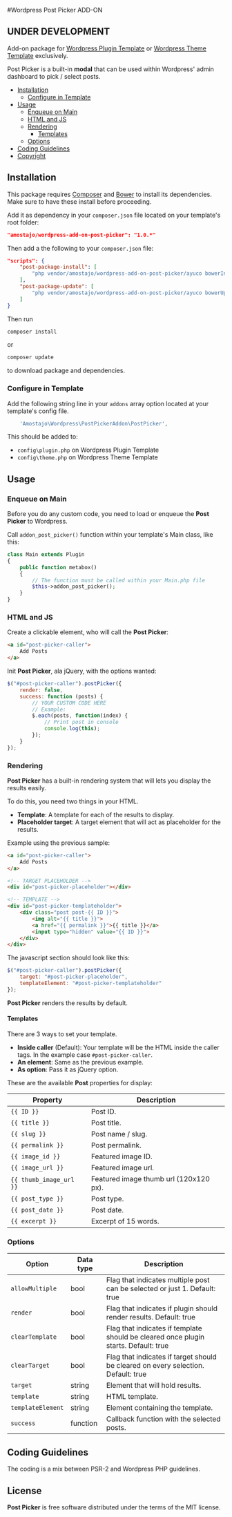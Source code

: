 #Wordpress Post Picker ADD-ON

## UNDER DEVELOPMENT

Add-on package for [Wordpress Plugin Template](https://github.com/amostajo/wordpress-plugin) or [Wordpress Theme Template](https://github.com/amostajo/wordpress-theme) exclusively.

Post Picker is a built-in **modal** that can be used within Wordpress' admin dashboard to pick / select posts.

- [Installation](#installation)
    - [Configure in Template](#configure-in-template)
- [Usage](#usage)
    - [Enqueue on Main](#enqueue-on-main)
    - [HTML and JS](#html-and-js)
    - [Rendering](#rendering)
        - [Templates](#templates)
    - [Options](#options)
- [Coding Guidelines](#coding-guidelines)
- [Copyright](#copyright)

## Installation

This package requires [Composer](https://getcomposer.org/) and [Bower](http://bower.io/) to install its dependencies. Make sure to have these install before proceeding.

Add it as dependency in your `composer.json` file located on your template's root folder:

```json
"amostajo/wordpress-add-on-post-picker": "1.0.*"
```

Then add a the following to your `composer.json` file:

```json
"scripts": {
    "post-package-install": [
        "php vendor/amostajo/wordpress-add-on-post-picker/ayuco bowerInstall"
    ],
    "post-package-update": [
        "php vendor/amostajo/wordpress-add-on-post-picker/ayuco bowerUpdate"
    ]
}
```

Then run

```bash
composer install
```

or

```bash
composer update
```

to download package and dependencies.

### Configure in Template

Add the following string line in your `addons` array option located at your template's config file.

```php
    'Amostajo\Wordpress\PostPickerAddon\PostPicker',
```

This should be added to:
* `config\plugin.php` on Wordpress Plugin Template
* `config\theme.php` on Wordpress Theme Template

## Usage

### Enqueue on Main

Before you do any custom code, you need to load or enqueue the **Post Picker** to Wordpress.

Call `addon_post_picker()` function within your template's Main class, like this:

```php
class Main extends Plugin
{
    public function metabox()
    {
        // The function must be called within your Main.php file
        $this->addon_post_picker();
    }
}
```

### HTML and JS

Create a clickable element, who will call the **Post Picker**:

```html
<a id="post-picker-caller">
    Add Posts
</a>
```

Init **Post Picker**, ala jQuery, with the options wanted:

```javascript
$("#post-picker-caller").postPicker({
    render: false,
    success: function (posts) {
        // YOUR CUSTOM CODE HERE
        // Example:
        $.each(posts, function(index) {
            // Print post in console
            console.log(this);
        });
    } 
});
```

### Rendering

**Post Picker** has a built-in rendering system that will lets you display the results easily.

To do this, you need two things in your HTML.
* **Template**: A template for each of the results to display.
* **Placeholder target**: A target element that will act as placeholder for the results.

Example using the previous sample:

```html
<a id="post-picker-caller">
    Add Posts
</a>

<!-- TARGET PLACEHOLDER -->
<div id="post-picker-placeholder"></div>

<!-- TEMPLATE -->
<div id="post-picker-templateholder">
    <div class="post post-{{ ID }}">
        <img alt="{{ title }}">
        <a href="{{ permalink }}">{{ title }}</a>
        <input type="hidden" value="{{ ID }}">
    </div>
</div>
```

The javascript section should look like this:

```javascript
$("#post-picker-caller").postPicker({
    target: "#post-picker-placeholder",
    templateElement: "#post-picker-templateholder"
});
```

**Post Picker** renders the results by default.

#### Templates

There are 3 ways to set your template.

* **Inside caller** (Default): Your template will be the HTML inside the caller tags. In the example case `#post-picker-caller`.
* **An element**: Same as the previous example.
* **As option**: Pass it as jQuery option.

These are the available **Post** properties for display:

| Property                | Description                            |
| ----------------------- | -------------------------------------- |
| `{{ ID }}`              | Post ID.                               |
| `{{ title }}`           | Post title.                            |
| `{{ slug }}`            | Post name / slug.                      |
| `{{ permalink }}`       | Post permalink.                        |
| `{{ image_id }}`        | Featured image ID.                     |
| `{{ image_url }}`       | Featured image url.                    |
| `{{ thumb_image_url }}` | Featured image thumb url (120x120 px). |
| `{{ post_type }}`       | Post type.                             |
| `{{ post_date }}`       | Post date.                             |
| `{{ excerpt }}`         | Excerpt of 15 words.                   |

### Options

| Option            | Data type | Description                                                                         |
| ----------------- | --------- | ----------------------------------------------------------------------------------- |
| `allowMultiple`   | bool      | Flag that indicates multiple post can be selected or just 1. Default: true          |
| `render`          | bool      | Flag that indicates if plugin should render results. Default: true                  |
| `clearTemplate`   | bool      | Flag that indicates if template should be cleared once plugin starts. Default: true |
| `clearTarget`     | bool      | Flag that indicates if target should be cleared on every selection. Default: true   |
| `target`          | string    | Element that will hold results.                                                     |
| `template`        | string    | HTML template.                                                                      |
| `templateElement` | string    | Element containing the template.                                                    |
| `success`         | function  | Callback function with the selected posts.                                          |

## Coding Guidelines

The coding is a mix between PSR-2 and Wordpress PHP guidelines.

## License

**Post Picker** is free software distributed under the terms of the MIT license.
